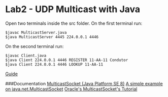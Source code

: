 # Lab2 - UDP Multicast with Java

Open two terminals inside the src folder.
On the first terminal run:
```
$javac MulticastServer.java
$java MulticastServer 4445 224.0.0.1 4446
```

On the second terminal run:
```
$javac Client.java
$java Client 224.0.0.1 4446 REGISTER 11-AA-11 Condutor
$java Client 224.0.0.1 4446 LOOKUP 11-AA-11
```

[Guide](https://web.fe.up.pt/~pfs/aulas/sd2017/labs/lab2.html)

###Documentation
[MulticastSocket (Java Platform SE 8)](http://docs.oracle.com/javase/8/docs/api/java/net/MulticastSocket.html)
[A simple example on java.net.MulticastSocket](https://examples.javacodegeeks.com/core-java/net/multicastsocket-net/java-net-multicastsocket-example/)
[Oracle's MulticastSocket's Tutorial](http://docs.oracle.com/javase/tutorial/networking/datagrams/broadcasting.html)
